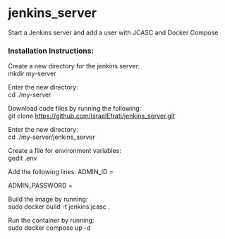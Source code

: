 # jenkins_server
Start a Jenkins server and add a user with JCASC and Docker Compose

### Installation Instructions:
Create a new directory for the jenkins server:      
  mkdir my-server       

Enter the new directory:        
cd ./my-server      

Download code files by running the following:       
git clone https://github.com/IsraelEfrati/jenkins_server.git

Enter the new directory:        
cd ./my-server/jenkins_server

Create a file for environment variables:    
gedit .env

Add the following lines:
ADMIN_ID = <user name>    
  
ADMIN_PASSWORD = <password>

Build the image by running:     
sudo docker build -t jenkins:jcasc .

Run the container by running:       
sudo docker compose up -d



  
